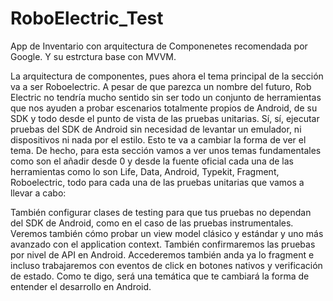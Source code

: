 # RoboElectric_Test
App de Inventario con arquitectura de Componenetes recomendada por Google. Y su estrctura base con MVVM.

La arquitectura de componentes, pues ahora el tema principal de la sección va a ser Roboelectric. A pesar de que parezca un nombre del futuro, Rob Electric no tendría mucho sentido sin ser todo un conjunto de herramientas que nos ayuden a probar escenarios totalmente propios de Android, de su SDK y todo desde el punto de vista de las pruebas unitarias. Sí, sí, ejecutar pruebas del SDK de Android sin necesidad de levantar un emulador, ni dispositivos ni nada por el estilo.
Esto te va a cambiar la forma de ver el tema.
De hecho, para esta sección vamos a ver unos temas fundamentales como son el añadir desde 0 y desde la fuente oficial cada una de las herramientas como lo son Life, Data, Android, Typekit, Fragment,
Roboelectric, todo para cada una de las pruebas unitarias que vamos a llevar a cabo:

También configurar clases de testing para que tus pruebas no dependan del SDK de Android, como en el caso de las pruebas instrumentales.
Veremos también cómo probar un view model clásico y estándar y uno más avanzado con el application context.
También confirmaremos las pruebas por nivel de API en Android.
Accederemos también anda ya lo fragment e incluso trabajaremos con eventos de click en botones nativos y verificación de estado.
Como te digo, será una temática que te cambiará la forma de entender el desarrollo en Android.

